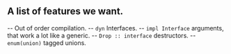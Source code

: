 ## A list of features we want.

-- Out of order compilation.
-- `dyn` Interfaces.
-- `impl Interface` arguments, that work a lot like a generic.
-- `Drop :: interface` destructors.
-- `enum(union)` tagged unions.
